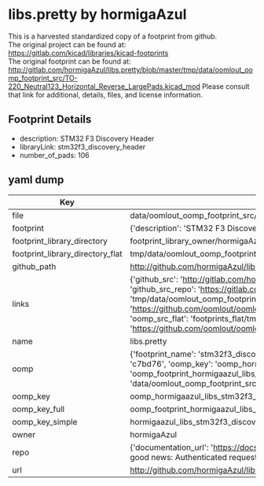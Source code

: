 # libs.pretty by hormigaAzul  
This is a harvested standardized copy of a footprint from github.  
The original project can be found at:  
https://gitlab.com/kicad/libraries/kicad-footprints  
The original footprint can be found at:
http://gitlab.com/hormigaAzul/libs.pretty/blob/master/tmp/data/oomlout_oomp_footprint_src/TO-220_Neutral123_Horizontal_Reverse_LargePads.kicad_mod
Please consult that link for additional, details, files, and license information.  
## Footprint Details
* description: STM32 F3 Discovery Header  
* libraryLink: stm32f3_discovery_header  
* number_of_pads: 106  
## yaml dump  
| Key | Value |  
| --- | --- |  
| file | data/oomlout_oomp_footprint_src/libs.pretty/stm32f3_discovery_header.kicad_mod |  
| footprint | {'description': 'STM32 F3 Discovery Header', 'libraryLink': 'stm32f3_discovery_header', 'number_of_pads': 106} |  
| footprint_library_directory | footprint_library_owner/hormigaAzul_libs.pretty |  
| footprint_library_directory_flat | tmp/data/oomlout_oomp_footprint_src/footprints_flat/hormigaazul_libs_stm32f3_discovery_header/working |  
| github_path | http://github.com/hormigaAzul/libs.pretty/blob/master/tmp/data/oomlout_oomp_footprint_src/stm32f3_discovery_header.kicad_mod |  
| links | {'github_src': 'http://gitlab.com/hormigaAzul/libs.pretty/blob/master/tmp/data/oomlout_oomp_footprint_src/TO-220_Neutral123_Horizontal_Reverse_LargePads.kicad_mod', 'github_src_repo': 'https://gitlab.com/kicad/libraries/kicad-footprints', 'oomp_bot': 'tmp/data/oomlout_oomp_footprint_src/footprints/hormigaazul_libs_stm32f3_discovery_header/working', 'oomp_bot_github': 'https://github.com/oomlout/oomlout_oomp_footprint_bot/tree/main/tmp/data/oomlout_oomp_footprint_src/footprints/hormigaazul_libs_stm32f3_discovery_header/working', 'oomp_src_flat': 'footprints_flat/tmp/data/oomlout_oomp_footprint_src/footprints_flat/hormigaazul_libs_stm32f3_discovery_header/working', 'oomp_src_flat_github': 'https://github.com/oomlout/oomlout_oomp_footprint_src/tree/main/tmp/data/oomlout_oomp_footprint_src/footprints_flat/hormigaazul_libs_stm32f3_discovery_header/working'} |  
| name | libs.pretty |  
| oomp | {'footprint_name': 'stm32f3_discovery_header', 'library_name': 'libs', 'md5': 'c7bd763d712fb58bd2559ecf349b92d5', 'md5_10': 'c7bd763d71', 'md5_5': 'c7bd7', 'md5_6': 'c7bd76', 'oomp_key': 'oomp_hormigaazul_libs_stm32f3_discovery_header', 'oomp_key_extra': 'oomp_footprint_hormigaazul_libs_stm32f3_discovery_header', 'oomp_key_full': 'oomp_footprint_hormigaazul_libs_stm32f3_discovery_header_c7bd76', 'oomp_key_simple': 'hormigaazul_libs_stm32f3_discovery_header', 'original_filename': 'data/oomlout_oomp_footprint_src/libs.pretty/stm32f3_discovery_header.kicad_mod', 'owner_name': 'hormigaazul'} |  
| oomp_key | oomp_hormigaazul_libs_stm32f3_discovery_header |  
| oomp_key_full | oomp_footprint_hormigaazul_libs_stm32f3_discovery_header |  
| oomp_key_simple | hormigaazul_libs_stm32f3_discovery_header |  
| owner | hormigaAzul |  
| repo | {'documentation_url': 'https://docs.github.com/rest/overview/resources-in-the-rest-api#rate-limiting', 'message': "API rate limit exceeded for 84.66.142.224. (But here's the good news: Authenticated requests get a higher rate limit. Check out the documentation for more details.)"} |  
| url | http://github.com/hormigaAzul/libs.pretty |  


